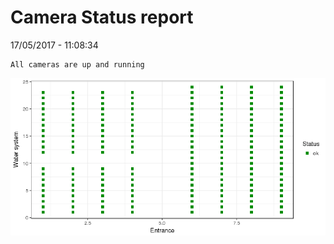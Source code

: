 Camera Status report
================
17/05/2017 - 11:08:34

    All cameras are up and running

![](camreport_files/figure-markdown_github/unnamed-chunk-2-1.png)
